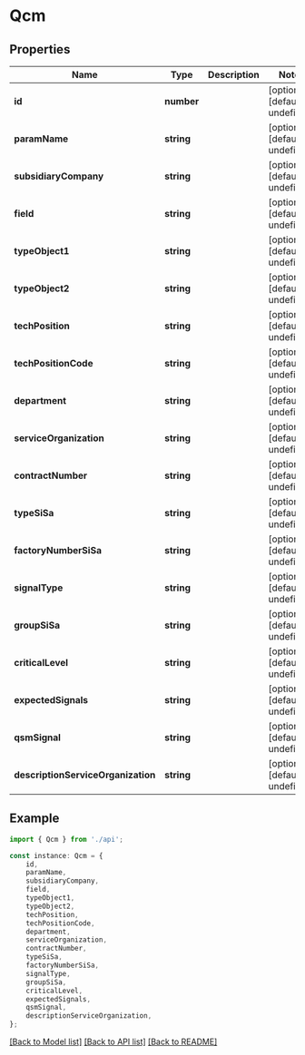 # Qcm


## Properties

Name | Type | Description | Notes
------------ | ------------- | ------------- | -------------
**id** | **number** |  | [optional] [default to undefined]
**paramName** | **string** |  | [optional] [default to undefined]
**subsidiaryCompany** | **string** |  | [optional] [default to undefined]
**field** | **string** |  | [optional] [default to undefined]
**typeObject1** | **string** |  | [optional] [default to undefined]
**typeObject2** | **string** |  | [optional] [default to undefined]
**techPosition** | **string** |  | [optional] [default to undefined]
**techPositionCode** | **string** |  | [optional] [default to undefined]
**department** | **string** |  | [optional] [default to undefined]
**serviceOrganization** | **string** |  | [optional] [default to undefined]
**contractNumber** | **string** |  | [optional] [default to undefined]
**typeSiSa** | **string** |  | [optional] [default to undefined]
**factoryNumberSiSa** | **string** |  | [optional] [default to undefined]
**signalType** | **string** |  | [optional] [default to undefined]
**groupSiSa** | **string** |  | [optional] [default to undefined]
**criticalLevel** | **string** |  | [optional] [default to undefined]
**expectedSignals** | **string** |  | [optional] [default to undefined]
**qsmSignal** | **string** |  | [optional] [default to undefined]
**descriptionServiceOrganization** | **string** |  | [optional] [default to undefined]

## Example

```typescript
import { Qcm } from './api';

const instance: Qcm = {
    id,
    paramName,
    subsidiaryCompany,
    field,
    typeObject1,
    typeObject2,
    techPosition,
    techPositionCode,
    department,
    serviceOrganization,
    contractNumber,
    typeSiSa,
    factoryNumberSiSa,
    signalType,
    groupSiSa,
    criticalLevel,
    expectedSignals,
    qsmSignal,
    descriptionServiceOrganization,
};
```

[[Back to Model list]](../README.md#documentation-for-models) [[Back to API list]](../README.md#documentation-for-api-endpoints) [[Back to README]](../README.md)
